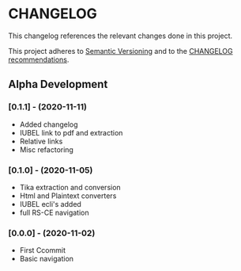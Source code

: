 CHANGELOG
=========

This changelog references the relevant changes done in this project.

This project adheres to [Semantic Versioning](http://semver.org/) 
and to the [CHANGELOG recommendations](http://keepachangelog.com/).
## Alpha Development

### [0.1.1] - (2020-11-11)
- Added changelog
- IUBEL link to pdf and extraction
- Relative links
- Misc refactoring

### [0.1.0] - (2020-11-05)
- Tika extraction and conversion
- Html and Plaintext converters
- IUBEL ecli's added
- full RS-CE navigation

### [0.0.0] - (2020-11-02)
- First Ccommit
- Basic navigation
